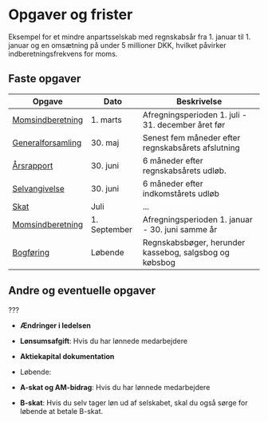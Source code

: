 # Opgaver og frister

Eksempel for et mindre anpartsselskab med regnskabsår fra 1. januar til 1. januar og en omsætning på under 5 millioner DKK, hvilket påvirker indberetningsfrekvens for moms.

## Faste opgaver



|Opgave|Dato|Beskrivelse|
|-|-|-|
|[Momsindberetning](./moms.md)|1. marts|Afregningsperioden 1. juli - 31. december året før|
|[Generalforsamling](generalforsamling.md)|30. maj|Senest fem måneder efter regnskabsårets afslutning|
|[Årsrapport](./årsrapport.md)|30. juni|6 måneder efter regnskabsårets udløb.|
|[Selvangivelse](selvangivelse.md)|30. juni|6 måneder efter indkomstårets udløb|
|[Skat](./skat.md)|Juli|...|
|[Momsindberetning](./moms.md)|1. September|Afregningsperioden 1. januar - 30. juni samme år|
|[Bogføring](./bogføring.md)|Løbende|Regnskabsbøger, herunder kassebog, salgsbog og købsbog|

## Andre og eventuelle opgaver

???
- **Ændringer i ledelsen**
- **Lønsumsafgift**: Hvis du har lønnede medarbejdere
- **Aktiekapital dokumentation**

- Løbende:
- **A-skat og AM-bidrag**: Hvis du har lønnede medarbejdere
- **B-skat**: Hvis du selv tager løn ud af selskabet, skal du også sørge for løbende at betale B-skat.
